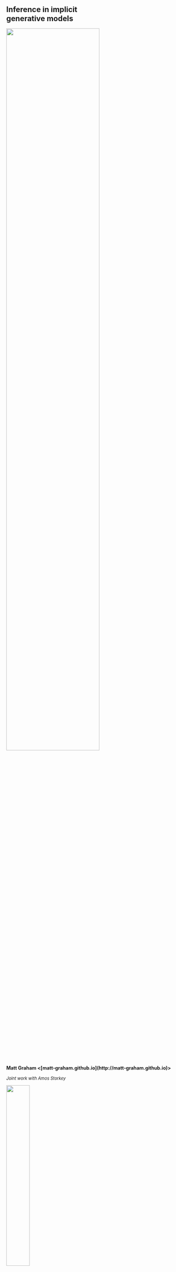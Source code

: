 
<h1 class='title-heading' style='font-size:140%;'> 
  Inference in implicit <br /> generative models
</h1>

<img src='images/title-image-v2.svg' width='70%'
 style='background: none; border: none; box-shadow: none;' />
   
<p style='font-size: 90%; font-weight: bold;'>
  Matt Graham &lt;[matt-graham.github.io](http://matt-graham.github.io)&gt;
</p>

<p style='font-size: 80%; font-style: italic;'>
  Joint work with Amos Storkey
</p>

<img width='35%' src='images/informatics-logo.svg' />


---

### Problem description

<div class="fragment" data-fragment-index="0">

*Given:* Probabilistic model of 

<p>
    $\observed{\rvct{x}}$ <span class="observed">: observed variables $\in \observed{\set{X}}$,</span>
</p>
<p>
    $\latent{\rvct{z}}$ <span class="latent">: latent variables $\in \latent{\set{Z}}$.</span>
</p>

</div>

<p class="fragment" data-fragment-index="2">
  *Task:* estimate conditional expectations
</p>

$$\expc{\,f(\latent{\rvct{z}}) \gvn \observed{\rvct{x} = \vct{x}}}.$$ <!-- .element: class="fragment" data-fragment-index="2" -->

---

### Approximate inference

$$\expc{\,f(\latent{\rvct{z}}) \gvn \observed{\rvct{x} = \vct{x}}} = \int\_{\latent{\set{Z}}} f(\latent{\vct{z}})\, \frac{\pden{\latent{\rvct{z}},\observed{\rvct{x}}}(\latent{\vct{z}},\observed{\vct{x}})}{\pden{\observed{\rvct{x}}}(\observed{\vct{x}})}\,\dr\latent{\vct{z}} \propto \int\_{\latent{\set{Z}}} f(\latent{\vct{z}})\, \pi(\latent{\vct{z}})\,\dr\latent{\vct{z}}$$

<div>

<div class='half-column fragment' data-fragment-index='1'>
<p>*Markov chain Monte Carlo*</p>

  $$\expc{\,f(\latent{\rvct{z}}) \gvn \observed{\rvct{x} = \vct{x}}} \approx\\\\ \frac{1}{S}\sum\_{s=1}^S f(\latent{\vct{z}^{(s)}})$$

  $$ \pi(\latent{\vct{z}}) = \int\_{\latent{\set{Z}}} \mathsf{T}(\latent{\vct{z}}|\latent{\vct{z}'})\,\pi(\latent{\vct{z}'})\,\dr\latent{\vct{z}'}$$

</div>

<div class='half-column fragment' data-fragment-index='2'>
<p>*Variational inference*</p>

$$\expc{\,f(\latent{\rvct{z}}) \gvn \observed{\rvct{x} = \vct{x}}} \approx\\\\ \int\_{\latent{\set{Z}}} f(\latent{\vct{z}})\,q\_{\vct{\theta}} (\latent{\vct{z}})\,\dr\latent{\vct{z}}$$
<br />
$$ \min\_{\vct{\theta}} \mathbb{D}\_{\textrm{KL}}\lsb q\_{\vct{\theta}} \Vert \pi\rsb$$

</div>

<div style='clear: both;'></div>

</div>

---

### Generative models

Probabilistic models specified by a generative process.

<div  class="fragment" data-fragment-index="1">
Examples:

<ul>
  <li> Simulators of physical and biological processes. </li>
  <li> Models specified by differentiable networks (GANs, VAEs). </li>
  
</ul>

</div>

Often $\pden{\observed{\rvct{x}},\latent{\rvct{z}}}$ not explicitly defined. How to perform inference? <!-- .element: class="fragment" data-fragment-index="2" -->

---

### Generative models as transformations

Most (all?) generative models can be expressed in the form 

$$
  \input{\rvct{u}} \sim \rho
  \qquad
  \latent{\rvct{z}} = \vctfunc{g}\_{\latent{\rvct{z}}}(\input{\rvct{u}})
  \qquad
  \observed{\rvct{x}} = \vctfunc{g}\_{\observed{\rvct{x}}}(\input{\rvct{u}})
$$

where

<ul>
<li class="fragment" data-fragment-index="1">
  $\rho$ is density of distribution of *random inputs* $\input{\rvct{u}} \in \input{\set{U}}$,
</li>
<li class="fragment" data-fragment-index="2"> $\vctfunc{g}\_{\latent{\rvct{z}}} : \input{\set{U}} \to \latent{\set{Z}}$ and $\vctfunc{g}\_{\observed{\rvct{x}}} : \input{\set{U}} \to \observed{\set{X}}$ are *generator functions*. </li>
</ul>

----

### Directed and undirected models

<div>

<div class='half-column fragment' data-fragment-index='1'>
<p>*Undirected model*</p>

<div class='img-row'>
<img src='images/undirected-generative-model.svg' height='200px' /> 
</div>

\begin{align}
  \latent{\rvct{z}} &= \vctfunc{g}\_{\latent{\rvct{z}}}(\input{\rvct{u}})\\\\
  \observed{\rvct{x}} &= \vctfunc{g}\_{\observed{\rvct{x}}}(\input{\rvct{u}})
\end{align}
</div>

<div class='half-column fragment' data-fragment-index='2'>
<p>*Directed model*</p>

<div class='img-row'>
<img src='images/directed-generative-model.svg' height='200px' />
</div>

\begin{align}
  \latent{\rvct{z}} &= \vctfunc{g}\_{\latent{\rvct{z}}}(\input{\rvct{u}\_1})\\\\
  \observed{\rvct{x}} &= \vctfunc{g}\_{\observed{\rvct{x}}|\latent{\rvct{z}}}(\input{\rvct{u}\_2},\, \latent{\rvct{z}})
\end{align}
</div>

<div style='clear: both;'></div>

</div>

---

### Differentiable generative models

Restricted case whereby

  * Variables real-valued $\input{\set{U}} \subseteq \reals^M$, $\observed{\set{X}} \subseteq \reals^{N\_{\rvct{x}}}$, $\latent{\set{Z}} \subseteq \reals^{N\_{\rvct{z}}}$
  * Input density gradient $\pd{\rho}{\input{\vct{u}}}$ exists almost everywhere,
  * Generator Jacobian $\pd{\vctfunc{g}\_{\observed{\rvct{x}}}}{\input{\vct{u}}}$ exists almost everywhere.

<img src='images/title-image-v2.svg' width='75%'
 style='background: none; border: none; box-shadow: none;' /> <!-- .element: class="fragment" data-fragment-index="1" -->

---

### Example: Generalised Lambda

Distribution defined by quantile function

$f(q) = \lambda\_0 + \frac{1}{\lambda\_1}\lpa \frac{q^{\lambda\_2} - 1}{\lambda\_2} - \frac{(1-q)^{\lambda\_3} - 1}{\lambda\_3}\rpa$

<div class='fragment' data-fragment-index='1'>

Can be used to define a generative model  

$\input{\rvct{u} = [\rvct{u}\_1;\, \rvct{u}\_2]}$ with $\rho(\input{\vct{u}}) = \mathcal{N}\lpa\input{\vct{u}};\,\vct{0},\,\mtx{I}\rpa$

$\latent{\rvct{z}} = \lsb \sigma\_0 \input{\rvar{u}\_{1,0}} ,~ \sigma\_1\log\Phi(\input{\rvar{u}\_{1,1}}) ,~ \sigma\_2 \input{\rvar{u}\_{1,2}} ,~ \sigma\_3 \input{\rvar{u}\_{1,3}} \rsb\tr $

$\observed{\rvar{x}\_i} = \latent{\rvar{z}\_0} + \frac{1}{\latent{\rvar{z}\_1}} \lpa \frac{\Phi(\input{\rvar{u}\_{2,i}})^{\latent{\rvar{z}\_2}} - 1}{\latent{\rvar{z}\_2}} - \frac{\lpa 1 - \Phi(\input{\rvar{u}\_{2,i}})\rpa^{\latent{\rvar{z}\_3}} - 1}{\latent{\rvar{z}\_3}} \rpa $
</div>

Other quantile distributions include g-and-k, g-and-h. <!-- .element: class="fragment" data-fragment-index="2" -->


----

### Example: MNIST Variational Autoencoder decoder <small>Kingma and Welling, 2013</small>

<div class='fragment' data-fragment-index='1' style='padding-bottom: 1em;'>
$\input{\rvct{u} = [\rvct{u}\_1;\, \rvct{u}\_2]}$ with $\rho(\input{\vct{u}}) = \mathcal{N}\lpa\input{\vct{u}};\,\vct{0},\,\mtx{I}\rpa$

$$
  \output{\rvct{x}} = 
  \vctfunc{m}(\input{\rvct{u}_1}) + 
  \vctfunc{s}(\input{\rvct{u}_1}) \odot \input{\rvct{u}_2}
$$

</div>

<img class="fragment" data-fragment-index="2" src='images/mnist-generator.svg' width='80%' />

----

### Example: Pose projection generator

$\input{\rvct{u} = [\rvct{u}\_a;\, \rvct{u}\_b;\, \rvct{u}\_c;\, \rvct{u}\_1 \,\dots\, \rvct{u}\_J]}$ with $\rho(\input{\vct{u}}) = \mathcal{N}\lpa\input{\vct{u}};\,\vct{0},\,\mtx{I}\rpa$

$$
  \overset
  {\textrm{joint angles}}
  {\latent{\rvct{z}\_{a}} = \vctfunc{f}\_a(\input{\rvct{u}\_a})}
  \qquad
  \overset
  {\textrm{bone lengths}}
  {\latent{\rvct{z}\_{b}} = \vctfunc{f}\_b(\input{\rvct{u}\_b})}
  \qquad
  \overset
  {\textrm{camera parameters}}
  {\latent{\rvct{z}\_{c}} = \vctfunc{f}\_c(\input{\rvct{u}\_c})}
$$

$$
  \overset
  {\textrm{2D proj.}}
  {\observed{\rvct{x}_j}} = 
  \overset
  {\textrm{camera matrix}}
  {\mtxfunc{C}\lpa\latent{\rvct{z}_c}\rpa}
  \overset
  {\textrm{3D pos.}}{
  \vctfunc{r}_j\lpa
    \latent{\rvct{z}_a},\,
    \latent{\rvct{z}_b}
  \rpa} + 
  \overset
  {\textrm{obs. noise}}
  {\sigma\,\input{\rvct{u}_j}} 
  \quad\forall j \in \lbrace 1 \dots J \rbrace
$$ <!-- .element: class="fragment" data-fragment-index="2" -->


<img src='images/pose-generator.svg' width='80%' class="fragment" data-fragment-index="3"/>

---

### Simulator models

Many simulators with continuous outputs can be expressed as directed differentiable generative models. <!-- .element: class="fragment" data-fragment-index="1" -->

Usually defined procedurally in code:<!-- .element: class="fragment" data-fragment-index="2" -->

```Python
def generator(rng):
    z = sample_from_prior(rng)
    x = simulate(z, rng)
    return x, z
```
<!-- .element: class="fragment" data-fragment-index="2" -->

----

### Example: Lotka-Volterra model

<img src='images/rabbit.svg' width='15%'
 style='vertical-align:middle; background: none; border: none; box-shadow: none;' />
 <img src='images/fox.svg' width='15%'
 style='vertical-align:middle; background: none; border: none; box-shadow: none;' />

Continuous variant of model of prey ($\observed{x_1}$) and predator ($\observed{x_2}$) populations

$$
    \textrm{d} \observed{x_1} = 
    (\latent{z_1} \observed{x_1} - \latent{z_2} \observed{x_1 x_2}) \textrm{d} t + 
    \textrm{d} n_1
$$ <!-- .element: class="fragment" data-fragment-index="1" -->

$$
    \textrm{d} \observed{x_2} = 
    (-\latent{z_3} \observed{x_2} + \latent{z_4} \observed{x_1 x_2}) \textrm{d} t + 
    \textrm{d} n_2
$$ <!-- .element: class="fragment" data-fragment-index="1" -->

where $n_1$ and $n_2$ are white noise processes. <!-- .element: class="fragment" data-fragment-index="1" -->

----

### Example: Lotka-Volterra model

Simulate at $T$ discrete time-steps

```Python
def sample_from_prior(rng):
    return np.exp(rng.normal(size=4) - mu)
    
def simulate(z, rng):
    x1_seq, x2_seq = [], []
    x1, x2 = x1_init, x2_init
    for t in range(T):
        x1 += ( z[0]*x1 - z[1]*x2) * dt + rng.normal()*dt**0.5
        x2 += (-z[2]*x2 + z[3]*x1) * dt + rng.normal()*dt**0.5
        x1_seq.append(x1)
        x2_seq.append(x2)
    return np.array(x1_seq), np.array(x2_seq)
```
<!-- .element: class="fragment" data-fragment-index="1" -->


$$
    \input{\rvct{u}} = 
    \lsb \input{\textrm{random number generator draws}} \rsb
$$  <!-- .element: class="fragment" data-fragment-index="2" -->

$$
    \observed{\rvct{x}} = 
    \lsb 
      \observed{
        \rvar{x}^{(1)}_1,\,\rvar{x}^{(1)}_2,
        \,\dots\,
        \rvar{x}^{(T)}_1,\,\rvar{x}^{(T)}_2
      }
   \rsb,
   \quad
   \latent{\rvct{z}} =
   \lsb
      \latent{
        \rvar{z_1},\,\rvar{z_2},\,\rvar{z_3},\,\rvar{z_4}
      } 
    \rsb
$$ <!-- .element: class="fragment" data-fragment-index="2" -->

----

### Example: Lotka-Volterra model

<img src='images/lotka-volterra-generator.svg' width='80%'
 style='background: none; border: none; box-shadow: none;' />

---

### Calculating derivatives


How do we propagate derivatives through complex generative models / simulators?

<div class="fragment" data-fragment-index="1">
  <p>Reverse mode automatic differentiation</p>
  <img src='images/theano-logo.svg' style="vertical-align: middle;" width='20%' />
  <img src='images/tensorflow-logo.svg' style="vertical-align: middle;" width='20%' />
  <img src='images/stan-logo.svg' style="vertical-align: middle; padding-left: 20px; padding-right: 20px;" width='12%' />
  <img src='images/pytorch-logo.svg' style="vertical-align: middle;" width='20%' />
</div>

---

<!-- .slide: data-transition="none" -->
### Toy example

<img src='images/abc-in-input-space-0-v2.svg' width='100%' /> 

----

<!-- .slide: data-transition="none" -->
### Toy example

<img src='images/abc-in-input-space-1-v2.svg' width='100%' /> 

----

<!-- .slide: data-transition="none" -->
### ABC in input space

<img src='images/abc-in-input-space-epsilon-1e-01-v2.svg' width='100%' /> 

----

<!-- .slide: data-transition="none" -->
### ABC in input space

<img src='images/abc-in-input-space-epsilon-5e-02-v2.svg' width='100%' /> 

----

<!-- .slide: data-transition="none" -->
### ABC in input space

<img src='images/abc-in-input-space-epsilon-3e-02-v2.svg' width='100%' /> 

---

<!-- .slide: data-transition="none" -->
### (Pseudo-marginal) ABC MCMC

Perturbatively update $\latent{\rvct{z}}$, independently sample $\observed{\rvct{x}}\gvn\latent{\rvct{z}}$

<img src='images/toy-example-abc-mcmc-1-v2.svg' width='100%' /> 

----

<!-- .slide: data-transition="none" -->
### (Pseudo-marginal) ABC MCMC

Perturbatively update $\latent{\rvct{z}}$, independently sample $\observed{\rvct{x}}\gvn\latent{\rvct{z}}$

<img src='images/toy-example-abc-mcmc-2-v2.svg' width='100%' /> 

---

### ABC expectations in input space

ABC approximates expectations by introducing *kernel* e.g.

\begin{equation}
k\_{\epsilon}\lpa\,\observed{\vct{x}};\,\observed{\vct{y}}\rpa
\propto
\mathbb{I}\lsb \left|\observed{\vct{x}} - \observed{\vct{y}}| < \epsilon\right|\rsb / \epsilon^{N\_{\rvct{x}}}
\end{equation}<!-- .element: class="fragment current-visible" data-fragment-index="1" -->

\begin{equation}
  \expc{\,f(\latent{\rvct{z}}) \gvn \observed{\rvct{x} = \vct{x}}} \approx \\\\
  \frac{1}{C}
  \int\_{\latent{\set{Z}}}\int\_{\observed{\set{X}}}
    \hspace{-0.2em}
    f(\latent{\vct{z}})\,
    k\_{\epsilon}\lpa\,
      \observed{\vct{x}};\,
      \observed{\vct{y}}
    \rpa
    \pden{\observed{\rvct{x}},\latent{\rvct{z}}}(\observed{\vct{y}},\latent{\vct{z}})\,
  \dr\observed{\vct{y}}\,\dr\latent{\vct{z}}
\end{equation}<!-- .element: class="fragment" data-fragment-index="2" -->

ABC expectations can be rewritten as<!-- .element: class="fragment" data-fragment-index="3" -->

\begin{equation}
  \expc{\,f(\latent{\rvct{z}}) \gvn \observed{\rvct{x} = \vct{x}}} \approx
  \frac{1}{C}
  \int\_{\input{\set{U}}}
    \hspace{-0.2em}
    f \circ \vctfunc{g}\_{\latent{\rvct{z}}}(\input{\vct{u}})\,
    k\_{\epsilon}\lpa\,
      \observed{\vct{x}};\,
      \vctfunc{g}\_{\observed{\rvct{x}}}(\input{\vct{u}})
    \rpa\,
    \rho(\input{\vct{u}})\,
  \dr\input{\vct{u}}
\end{equation}<!-- .element: class="fragment" data-fragment-index="3" -->

----

### Alternative ABC MCMC operators

Construct an MCMC operator which leaves the distribution with density

$$\pi\_{\epsilon}(\vct{u}) = \frac{1}{C} k\_{\epsilon}\lpa\,
  \observed{\vct{x}};\,
  \vctfunc{g}\_{\observed{\rvct{x}}}(\input{\vct{u}})
\rpa\,
\rho(\input{\vct{u}}),$$

invariant, e.g. Hamiltonian Monte Carlo, slice sampling. 

For directed models we can maintain 'black-boxness' by alternating independent proposing updates to $\input{\rvct{u}\_2} \gvn \input{\rvct{u}\_1}$ and perturbatively updating $\input{\rvct{u}\_1} \gvn \input{\rvct{u}\_2}$. <!-- .element: class="fragment" data-fragment-index="1" -->

Perturbatively updating all variables in model however can give large gains in high dimensions.<!-- .element: class="fragment" data-fragment-index="2" -->


----

<!-- .slide: data-transition="none" -->
### $\epsilon \to 0$ : conditioning as a constraint

<img src='images/abc-in-input-space-exact-constraint-dens-v2.svg' width='100%' /> 

----

### Asymptotically exact inference

<div class="fragment" data-fragment-index="0" style='padding-bottom: 1em;'>
Define a manifold embedded in input space

$$
  \vctfunc{g}\_{\observed{\rvct{x}}}^{-1}[\observed{\vct{x}}] = \lbr \input{\vct{u}} \in \input{\set{U}} : \vctfunc{g}\_{\observed{\rvct{x}}}(\input{\vct{u}}) = \observed{\vct{x}} \rbr.
$$
</div>

<div class="fragment" data-fragment-index="1">
Conditional expectations are integrals over $\vctfunc{g}\_{\observed{\rvct{x}}}^{-1}[\observed{\vct{x}}]$
  
<div style='padding-top:10px'>
\begin{equation}
  \expc{\,f(\latent{\rvct{z}}) \gvn \observed{\rvct{x} = \vct{x}}} = \\\\
  \frac{1}{C}
  \int\_{\vctfunc{g}\_{\observed{\rvct{x}}}^{-1}[\observed{\vct{x}}]}
    f \circ \vctfunc{g}\_{\latent{\rvct{z}}}(\input{\vct{u}})\,
    \left| 
      \pd{\vctfunc{g}\_{\observed{\rvct{x}}}}{\input{\vct{u}}}
      \pd{\vctfunc{g}\_{\observed{\rvct{x}}}}{\input{\vct{u}}}^{\rm{T}}
    \right|^{-\frac{1}{2}}\hspace{-0.2em}
    \rho(\input{\vct{u}})\,
  \mathcal{H}^{M-N_{\rvct{x}}}\lpa\dr\input{\vct{u}}\rpa
\end{equation}
</div>

<small style='font-size: 80%;'>(Diaconis, Holmes & Shahshahani; 2013)</small>
</div>

----

### Asymptotically exact inference

If we can sample $\lbr \input{\vct{u}^{(s)}} \rbr_{s=1}^S$ from a Markov chain such that:

<p class="fragment" data-fragment-index="1"> all samples are restricted to $\vctfunc{g}\_{\observed{\rvct{x}}}^{-1}[\observed{\vct{x}}]$, </p>

<p class="fragment" data-fragment-index="2">
  and stationary distribution has density proportional to $\pi(\input{u}) \propto \rho(\input{\vct{u}})\,
    \left| 
      \pd{\vctfunc{g}\_{\observed{\rvct{x}}}}{\input{\vct{u}}} 
      \pd{\vctfunc{g}\_{\observed{\rvct{x}}}}{\input{\vct{u}}}\tr
    \right|^{-\frac{1}{2}} $,
</p>

<div class="fragment" data-fragment-index="3">
then we can calculate consistent estimators

$$
  \expc{\,f(\latent{\rvct{z}}) \gvn \observed{\rvct{x} = \vct{x}}} = 
  \lim\_{S \to \infty} \frac{1}{S} \sum\_{s=1}^S \lbr f \circ {\vctfunc{g}\_{\latent{\rvct{z}}}}\lpa\input{\vct{u}^{(s)}}\rpa \rbr.
$$
</div>

---

### Constrained Hamiltonian Monte Carlo <small>Hartmann and Schutte, 2005; Leli&egrave;vre, 2012; Brubaker et al. 2012</small>

Use simulated constrained Hamiltonian dynamic to propose moves on implicitly defined embedded manifold $\vctfunc{g}\_{\observed{\rvct{x}}}^{-1}[\observed{\vct{x}}]$. <!-- .element: class="fragment" data-fragment-index="1" -->

$$
  \td{\input{\vct{u}}}{t} = \vct{p}
  \qquad
  \td{\vct{p}}{t} = \pd{\log \pi}{\input{\vct{u}}} - \pd{\vctfunc{g}\_{\observed{\rvct{x}}}}{\input{\vct{u}}}\tr\vct{\lambda}
$$ <!-- .element: class="fragment" data-fragment-index="2" -->

subject to $\vctfunc{g}\_{\observed{\rvct{x}}}(\input{\vct{u}}) = \observed{\vct{x}}$ and $\pd{\vctfunc{g}\_{\observed{\rvct{x}}}}{\input{\vct{u}}}\vct{p} = \vct{0}$. <!-- .element: class="fragment" data-fragment-index="2" -->

<p class="fragment" data-fragment-index="3">Integrators such as RATTLE <small style='font-size: 80%;' >(Andersen, 1983)</small> time-reversible and measure preserving <small style='font-size: 80%;' >(Leimkuhler and Skeel, 1994)</small>.</p>

----

### Constrained HMC in toy example

<video controls loop>
  <source data-src="images/chmc-animation-io.mp4" type="video/mp4" />
</video>

---

### Alternative: Gaussian ABC + HMC

<div class="fragment" data-fragment-index="1" style='padding-bottom: 1em;'>
Gaussian ABC 'posterior' on $\input{\rvct{u}}$

$$\pden{\input{\rvct{u}} | \observed{\rvct{x}}}(\input{\vct{u}}\gvn\observed{\vct{x}}) \propto \exp\lbr -\frac{1}{2\epsilon^2}\left| \vctfunc{g}\_{\observed{\rvct{x}}}(\input{\vct{u}}) - \observed{\vct{x}} \right|^2 - \log \rho(\input{\vct{u}})\rbr$$
</div>

<div class="fragment" data-fragment-index="2" style='padding-bottom: 1em';>
Augment with Gaussian distributed momenta $\rvct{p}$

$$H(\input{\vct{u}},\,\vct{p}) = \frac{1}{2\epsilon^2} \left| \vctfunc{g}\_{\observed{\rvct{x}}}(\input{\vct{u}}) - \observed{\vct{x}} \right|^2 +  \log \rho(\input{\vct{u}}) + \frac{1}{2}\vct{p}\tr\vct{p}$$
</div>

<p style='font-size: 80%;' class="fragment" data-fragment-index="3">
cf. *Pseudo-Marginal Hamiltonian Monte Carlo*, Lindsten and Doucet, 2016; *Hamiltonian ABC*, Meeds, Leenders and Welling 2015.
</p>

----

### Gaussian ABC posterior in toy example


<div style='height: 100%'>
<img src='images/gaussian-abc-with-hmc-trajectory.svg' width='60%' />
</div>

----

### Gaussian ABC + HMC in toy example

<video controls loop width="1080" height="540" >
  <source data-src="images/abc-hmc-animation-io.mp4" type="video/mp4" />
</video>

---

### Qauntile distribution inference

$\input{\rvct{u} = [\rvct{u}\_1;\, \rvct{u}\_2]}$ with $\rho(\input{\vct{u}}) = \mathcal{N}\lpa\input{\vct{u}};\,\vct{0},\,\mtx{I}\rpa$

$\latent{\rvct{z}} = \lsb 10 \input{\rvar{u}\_{1,0}} ,~ 10 \log\Phi(\input{\rvar{u}\_{1,1}}) ,~ 10 \input{\rvar{u}\_{1,2}} ,~ 10 \input{\rvar{u}\_{1,3}} \rsb\tr $

$\observed{\rvar{x}\_i} = \latent{\rvar{z}\_0} + \frac{1}{\latent{\rvar{z}\_1}} \lpa \frac{\Phi(\input{\rvar{u}\_{2,i}})^{\latent{\rvar{z}\_2}} - 1}{\latent{\rvar{z}\_2}} - \frac{\lpa 1 - \Phi(\input{\rvar{u}\_{2,i}})\rpa^{\latent{\rvar{z}\_3}} - 1}{\latent{\rvar{z}\_3}} \rpa$

Use 250 simulated observations with $\latent{\rvct{z} = [5,~ 1,~ 0.4, -0.1]}$. <!-- .element: class="fragment" data-fragment-index="1" -->

<p class="fragment" data-fragment-index="2">
Compare to custom ABC MCMC method for quantile distributions which uses interval bisection to tune proposed $\input{\rvct{u}_2}$ updates and a accept tolerance of $\epsilon = 0.01$ <small>(McVinish, 2012)</small>. </p>

----

### Quantile distribution posterior: ABC

<img src='images/abc-generalized-lambda-posterior.svg' width='60%' /> 

----

### Quantile distribution posterior: CHMC

<img src='images/chmc-generalized-lambda-posterior.svg' width='60%' /> 

----

### Quantile distribution chain autocorrelations

<img src='images/generalised-lambda-autocorr.svg' width='90%' /> 

---

### Lotka-Volterra parameter inference

<div class='fragment' data-fragment-index='1' style='padding-bottom: 1em;'>
$\input{\rvct{u} = [\rvct{u}\_1;\, \rvct{u}\_2]}$ with $\rho(\input{\vct{u}}) = \mathcal{N}\lpa\input{\vct{u}};\,\vct{0},\,\mtx{I}\rpa$
</div>

<div class='fragment' data-fragment-index='2' style='padding-bottom: 1em;'>
$\vctfunc{g}\_{\latent{\rvct{z}}}(\input{\vct{u}\_1}) = \exp(\input{\vct{u}\_1} - \vct{\mu})$  
$\latent{\rvct{z} = [ z_1,\, z_2,\, z_3,\, z_4]}$
</div>

<div class='fragment' data-fragment-index='3' style='padding-bottom: 1em;'>
$\vctfunc{g}\_{\observed{\rvct{x}}|\latent{\rvct{z}}}(\input{\vct{u}\_2},\,\latent{\vct{z}})$: Euler-Maruyama integration of SDEs  

$\observed{\rvct{x} = [ \rvar{x}_1^{(1)}, \, \rvar{x}_2^{(1)},\,\dots \rvar{x}_1^{(50)},\, \rvar{x}_2^{(50)} ]}$
</div>

<p class='fragment' data-fragment-index='4' style='padding-bottom: 1em;'>
Compare to ABC MCMC approach using pseudo-marginal slice sampling <small>(Murray and Graham, 2016)</small>.
</p>

----

### Lotka-Volterra parameter inference

<img src='images/lotka-volterra-sims.svg' width='80%' /> 

----

### Lotka-Volterra parameter inference

<img src='images/lotka-volterra-marginals-with-prior.svg' width='100%'/>

----

### Lotka-Volterra parameter inference

<img src='images/lotka-volterra-ess.svg' width='80%' />

---

### Pose inference

<video autoplay loop width="300" height="300" >
  <source data-src="images/pose-prior-small.mp4" type="video/mp4" />
</video>

<video autoplay loop width="300" height="300" >
  <source data-src="images/pose-hand-constrained-anim-1-small.mp4" type="video/mp4" />
</video>

<video autoplay loop width="300" height="300" >
  <source data-src="images/pose-hand-constrained-anim-2-small.mp4" type="video/mp4" />
</video>

----

### Binocular pose estimation

<br />

<img src='images/binocular-pose-estimates-rmse.svg' width='100%' />

---

### Conclusions

  * Inference method for differentiable generative models.  <!-- .element: class="fragment" data-fragment-index="1" -->
  * Consider conditioning as constraint on inputs. <!-- .element: class="fragment" data-fragment-index="2" -->
  * Use of gradients allows high-dimensional inference. <!-- .element: class="fragment" data-fragment-index="3" -->
  * Asymptotically exact alternative to ABC where applicable. <!-- .element: class="fragment" data-fragment-index="4" -->

---

<!-- .slide: style="font-size: 70%" -->

<h3 style='font-size: 200%;'>References</h3>
   
*  H. C. Andersen.  
   RATTLE: A 'velocity' version of the SHAKE algorithm for molecular dynamics calculations.  
   *Journal of Computational Physics.*, 1983.
   
*  M. A. Brubaker, M. Saelzmann, and R. Urtasun.  
   A family of MCMC methods on implicitly defined manifolds.  
   *AISTATS*, 2012.

*  P. Diaconis, S. Holmes and M. Shahshahani.  
   Sampling from a Manifold.  
   *Advances in Modern Statistical Theory and Applications*, 2013.
   
*  R. McVinish.  
   Improving ABC for quantile distributions.  
   *Statistics and Computing*, 2012.

----

<!-- .slide: style="font-size: 70%" -->

<h3 style='font-size: 200%;'>References</h3>

*  C. Hartmann and C. Schutte.  
   A constrained hybrid Monte Carlo algorithm and the problem of calculating the free energy in several variables.  
   *ZAMM-Zeitschrift f&uuml;r Angewandte Mathematik*, 2005.
   
*  D. P. Kingma and M. Welling.  
   Auto-encoding variational Bayes.  
   *ICLR*, 2014.
   
*  B. J. Leimkuhler and R. D. Skeel.  
   Symplectic numerical integrators in constrained Hamiltonian systems.  
   *Journal of Computational Physics*, 1994.
   
*  T. Leli&egrave;vre, M. Rousset and G. Stoltz.  
   Langevin dynamics with constraints and computation of free energy differences.  
   *Mathematics of Computation*, 2012.

---

### Acknowledgements


<div style='display: inline-block; padding: 10px;'>
   <img src='images/amos-storkey.jpg' height='150px' style='margin: 0;' />
   <div><small>Amos Storkey</small></div>
</div>
<div style='display: inline-block; padding: 10px;'>
   <img src='images/iain-murray.jpg' height='150px' style='margin: 0;' />
   <div><small>Iain Murray</small></div>
</div>



<img src='images/informatics-logo.svg' width='35%'
 style='background: none; border: none; box-shadow: none;' />

<div style='display: inline-block;'>
   <img src='images/dtc-logo.svg' height='80px'
     style='vertical-align: middle; display: inline-block; background: none; border: none; box-shadow: none; margin: 10px;' />
   <div style='display: inline-block; width: 200px; vertical-align: middle; text-transform: uppercase; font-size: 35%;'>
       Doctoral Training Centre in Neuroinformatics and Computational Neuroscience
   </div> 
</div>

<div>
   <img src='images/epsrc-logo.svg' height='60px'
     style='background: none; border: none; box-shadow: none; margin: 10px;' />
   <img src='images/bbsrc-logo.svg' height='40px'
     style='background: none; border: none; box-shadow: none; margin: 10px;' />
   <img src='images/mrc-logo.svg' height='60px'
     style='background: none; border: none; box-shadow: none; margin: 10px;' /> 
</div>

---

## Thanks for listening. 
## Any questions?

<br />

<i class="fa fa-github fa-fw"></i> http://git.io/dgm

M. M. Graham and A. J. Storkey. Asymptotically exact inference in differentiable generative models. *AISTATS*, 2017.
<i class="ai ai-arxiv fa-fw"></i> https://arxiv.org/abs/1605.07826

I. Murray and M. M. Graham. Pseudo-marginal slice sampling. *AISTATS*, 2016.  
<i class="ai ai-arxiv fa-fw"></i> https://arxiv.org/abs/1510.02958

---

### Constrained step

<img src='images/constrained-step-0.svg' /> 

----

### Constrained step

<img src='images/constrained-step-1.svg'  /> 

----

### Constrained step

<img src='images/constrained-step-2.svg'  /> 

----

### Constrained step

<img src='images/constrained-step-3.svg'  /> 

----

### Constrained step

<img src='images/constrained-step-4.svg'  /> 

----

### Constrained step

<img src='images/constrained-step-5.svg'  /> 

----

### Constrained step

<img src='images/constrained-step-6.svg'  /> 

----

### Constrained step

<img src='images/constrained-step-7.svg'  /> 

----

### Constrained step

<img src='images/constrained-step-8.svg'  /> 

----

### Constrained step

<img src='images/constrained-step-9.svg'  /> 

----

### Constrained step

<img src='images/constrained-step-10.svg'  /> 

---

### Structure in generator Jacobian

<div>

<div class='half-column fragment' data-fragment-index='1'>
<p>*Independent*</p>

<div class='img-row'>
<img src='images/jacobian-structure-iid.svg' height='20%' />
<img src='images/iid-generator-scg.svg' height='15%' />
</div>

</div>

<div class='half-column fragment' data-fragment-index='2'>
<p>*Autoregressive*</p>

<div class='img-row'>
<img src='images/jacobian-structure-autoregressive.svg' height='20%' />
<img src='images/autoregressive-generator-scg.svg' height='15%' />
</div>

</div>

<div style='clear: both;'></div>

</div>


---

### MNIST in-painting

CHMC samples (consecutive)
<img src='images/chmc-mnist-samples.png' width='80%' />

HMC samples (thinned by factor 40)
<img src='images/hmc-mnist-samples.png' width='80%' />

----

### MNIST in-painting

<img src='images/hmc-mnist-samples-consecutive.png' width='80%' />
